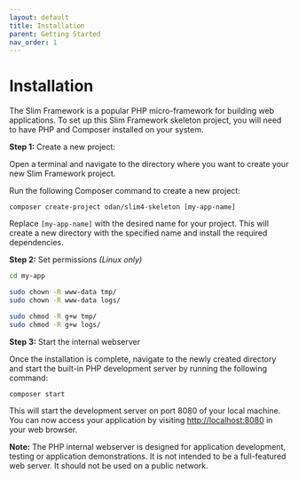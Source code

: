 ```yaml
---
layout: default
title: Installation
parent: Getting Started
nav_order: 1
---
```


# Installation

The Slim Framework is a popular PHP micro-framework 
for building web applications. To set up this Slim Framework 
skeleton project, you will need to have PHP and Composer 
installed on your system.

**Step 1:** Create a new project:

Open a terminal and navigate to the directory where you 
want to create your new Slim Framework project.

Run the following Composer command to create a new project:

```shell
composer create-project odan/slim4-skeleton [my-app-name]
```

Replace `[my-app-name]` with the desired name for your project. 
This will create a new directory with the specified name 
and install the required dependencies.

**Step 2:** Set permissions *(Linux only)*

```bash
cd my-app

sudo chown -R www-data tmp/
sudo chown -R www-data logs/

sudo chmod -R g+w tmp/
sudo chmod -R g+w logs/
```

**Step 3:** Start the internal webserver

Once the installation is complete, navigate to the newly 
created directory and start the built-in PHP development 
server by running the following command:

```
composer start
```

This will start the development server on port 8080 of 
your local machine. You can now access your 
application by visiting <http://localhost:8080>
in your web browser.

**Note:** The PHP internal webserver is designed for
application development, testing or application demonstrations.
It is not intended to be a full-featured web server. 
It should not be used on a public network.
